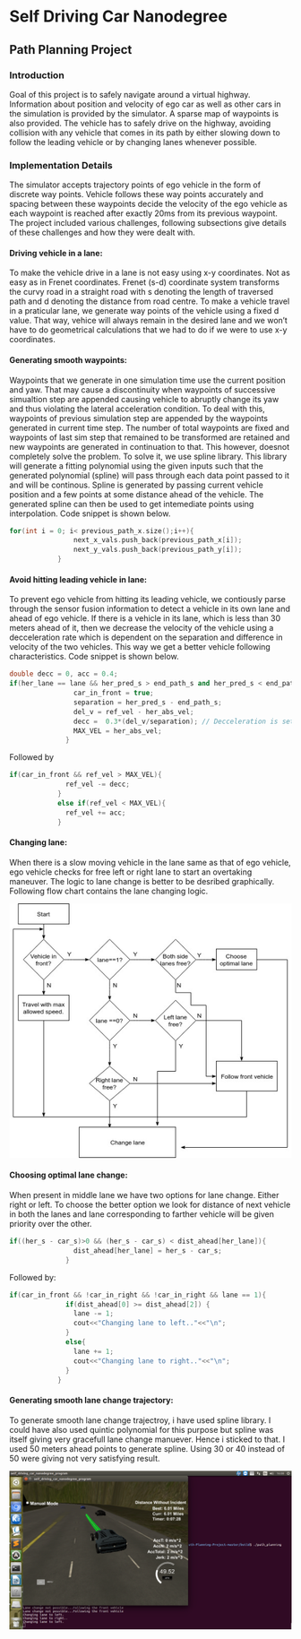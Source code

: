 
# Self Driving Car Nanodegree

## Path Planning Project

### Introduction

Goal of this project is to safely navigate around a virtual highway. Information about position and velocity of ego car as well as other cars in the simulation is provided by the simulator. A sparse map of waypoints is also provided. The vehicle has to safely drive on the highway, avoiding collision with any vehicle that comes in its path by either slowing down to follow the leading vehicle or by changing lanes whenever possible.

### Implementation Details

The simulator accepts trajectory points of ego vehicle in the form of discrete way points. Vehicle follows these way points accurately and spacing between these waypoints decide the velocity of the ego vehicle as each waypoint is reached after exactly 20ms from its previous waypoint. 
The project included various challenges, following subsections give details of these challenges and how they were dealt with.

#### Driving vehicle in a lane:
To make the vehicle drive in  a lane is not easy using x-y coordinates. Not as easy as in Frenet coordinates. Frenet (s-d) coordinate system transforms the curvy road in a straight road with s denoting the length of traversed path and d denoting the distance from road centre. To make a vehicle travel in a praticular lane, we generate way points of the vehicle using a fixed d value. That way, vehice will always remain in the desired lane and we won’t have to do geometrical calculations that we had to do if we were to use x-y coordinates. 

#### Generating smooth waypoints:
Waypoints that we generate in one simulation time use the current position and yaw. That may cause a discontinuity when waypoints of successive simualtion step are appended causing vehicle to abruptly change its yaw and thus violating the lateral acceleration condition. To deal with this, waypoints of previous simulation step are appended by the waypoints generated in current time step. The number of total waypoints are fixed and waypoints of last sim step that remained to be transformed are retained and new waypoints are generated in continuation to that.
This however, doesnot completely solve the problem. To solve it, we use spline library. This library will generate a fitting polynomial using the given inputs such that the generated polynomial (spline) will pass through each data point passed to it and will be continous. Spline is generated by passing current vehicle position and a few points at some distance ahead of the vehicle. The generated spline can then be used to get intemediate points using interpolation. Code snippet is shown below.

```c++
for(int i = 0; i< previous_path_x.size();i++){
          		next_x_vals.push_back(previous_path_x[i]);
          		next_y_vals.push_back(previous_path_y[i]);          		
          	} 
```

#### Avoid hitting leading vehicle in lane:
To prevent ego vehicle from hitting its leading vehicle, we contiously parse through the sensor fusion information to detect a vehicle in its own lane and ahead of ego vehicle. If there is a vehicle in its lane, which is less than 30 meters ahead of it, then we decrease the velocity of the vehicle using a decceleration rate which is dependent on the separation and difference in velocity of the two vehicles. This way we get a better vehicle following characteristics. Code snippet is shown below.

```c++
double decc = 0, acc = 0.4;
if(her_lane == lane && her_pred_s > end_path_s and her_pred_s < end_path_s+30){
                car_in_front = true;
                separation = her_pred_s - end_path_s;                
                del_v = ref_vel - her_abs_vel;                
                decc =  0.3*(del_v/separation); // Decceleration is set based on separation and velocity difference.
                MAX_VEL = her_abs_vel;
              }
```

Followed by  
```c++
if(car_in_front && ref_vel > MAX_VEL){
              ref_vel -= decc;
            }
            else if(ref_vel < MAX_VEL){
              ref_vel += acc;
            }  
```

#### Changing lane:
When there is a slow moving vehicle in the lane same as that of ego vehicle, ego vehicle checks for free left or right lane to start an overtaking maneuver. The logic to lane change is better to be desribed graphically. Following flow chart contains the lane changing logic.

![LaneChangeLogic](laneChangeLogic.jpg)

#### Choosing optimal lane change:
When present in middle lane we have two options for lane change. Either right or left. To choose the better option we look for distance of next vehicle in both the lanes and lane corresponding to farther vehicle will be given priority over the other.

```c++
if((her_s - car_s)>0 && (her_s - car_s) < dist_ahead[her_lane]){
                dist_ahead[her_lane] = her_s - car_s;
              }
```

Followed by:  
```c++
if(car_in_front && !car_in_right && !car_in_right && lane == 1){
              if(dist_ahead[0] >= dist_ahead[2]) {
                lane -= 1;
                cout<<"Changing lane to left.."<<"\n";
              }
              else{
                lane += 1;
                cout<<"Changing lane to right.."<<"\n";  
              } 
            }
```


#### Generating smooth lane change trajectory:
To generate smooth lane change trajectroy, i have used spline library. I could have also used quintic polynomial for this purpose but spline was itself giving very gracefull lane change manuever. Hence i sticked to that. I used 50 meters ahead points to generate spline. Using 30 or 40 instead of 50 were giving not very satisfying result.

!["screenshot"](ss.png)


```python

```
